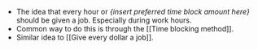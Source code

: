 - The idea that every hour or *{insert preferred time block amount here}* should be given a job. Especially during work hours.
- Common way to do this is through the [[Time blocking method]].
- Similar idea to [[Give every dollar a job]].